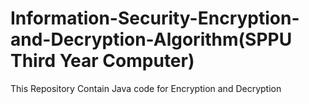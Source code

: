 # Information-Security-Encryption-and-Decryption-Algorithm(SPPU Third Year Computer) 

This Repository Contain Java code for Encryption and Decryption 

